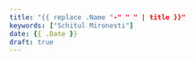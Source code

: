 ```yaml
---
title: "{{ replace .Name "-" " " | title }}"
keywords: ["Schitul Mironesti"]
date: {{ .Date }}
draft: true
---
```

